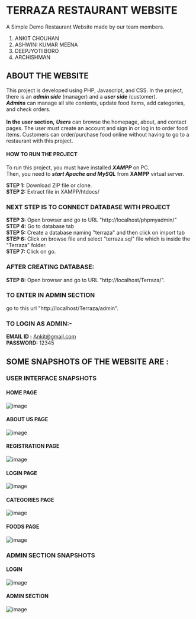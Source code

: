 #                                                             TERRAZA RESTAURANT WEBSITE 

A Simple Demo Restaurant Website made by our team members.
1. ANKIT CHOUHAN
2. ASHWINI KUMAR MEENA
3. DEEPJYOTI BORO
4. ARCHISHMAN

## ABOUT THE WEBSITE
This project is developed using PHP, Javascript, and CSS. In the project, there is an ***admin side*** (manager) and a ***user side*** (customer).<br /> ***Admins*** can manage all site contents, update food items, add categories, and check orders.<br /><br />
**In the user section,** ***Users*** can browse the homepage, about, and contact pages. The user must create an account and sign in or log in to order food items. Customers can order/purchase food online without having to go to a restaurant with this project.


#### HOW TO RUN THE PROJECT
To run this project, you must have installed **_XAMPP_** on PC.<br />
Then, you need to **_start Apache and MySQL_** from **XAMPP** virtual server.

**STEP 1:** Download ZIP file or clone.<br />
**STEP 2:** Extract file in XAMPP/htdocs/

### NEXT STEP IS TO CONNECT DATABASE WITH PROJECT
**STEP 3:** Open browser and go to URL "http://localhost/phpmyadmin/"<br />
**STEP 4:** Go to database tab<br />
**STEP 5:** Create a database naming "terraza" and then click on import tab<br />
**STEP 6:** Click on browse file and select "terraza.sql" file which is inside the "Terraza" folder.<br />
**STEP 7:** Click on go.

### AFTER CREATING DATABASE:
**STEP 8:** Open browser and go to URL "http://localhost/Terraza/".

### TO ENTER IN ADMIN SECTION

go to this url "http://localhost/Terraza/admin".

### TO LOGIN AS ADMIN:-
**EMAIL ID :** Ankit@gmail.com  <br />
**PASSWORD:** 12345


## SOME SNAPSHOTS OF THE WEBSITE ARE : 

### USER INTERFACE SNAPSHOTS
#### HOME PAGE
![image](https://user-images.githubusercontent.com/78903052/201092391-92786b57-6b85-4e16-809c-b70a50841122.png)

#### ABOUT US PAGE
![image](https://user-images.githubusercontent.com/78903052/201093488-75729075-abfd-4a51-81a5-4300fb13fc77.png)

#### REGISTRATION PAGE
![image](https://user-images.githubusercontent.com/78903052/201093733-67fe16a2-2e11-4210-815b-471631655601.png)

#### LOGIN PAGE
![image](https://user-images.githubusercontent.com/78903052/201093814-8b9794d4-4312-4656-87be-ee6ba7fb3b1c.png)

#### CATEGORIES PAGE
![image](https://user-images.githubusercontent.com/78903052/201158289-d26739fa-7162-4b2e-b19a-4900e634c4bf.png)

#### FOODS PAGE
![image](https://user-images.githubusercontent.com/78903052/201094224-c1d519e1-efc6-4c6a-9237-8878c351b1b8.png)

### ADMIN SECTION SNAPSHOTS

#### LOGIN 
![image](https://user-images.githubusercontent.com/78903052/201094954-2d4fe39f-171c-46e6-94ab-348727b7cebe.png)

#### ADMIN SECTION
![image](https://user-images.githubusercontent.com/78903052/201094784-550e23bd-ef4f-4541-8b88-5c94201a6a7b.png)
